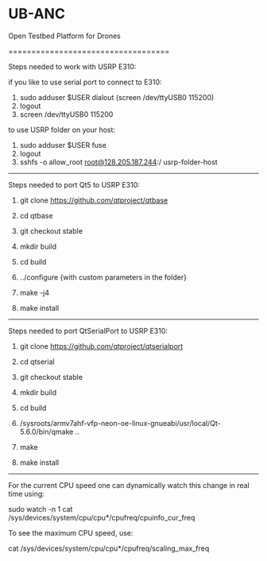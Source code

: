 # UB-ANC
Open Testbed Platform for Drones

===================================

Steps needed to work with USRP E310:

if you like to use serial port to connect to E310:
1) sudo adduser $USER dialout (screen /dev/ttyUSB0 115200)
2) logout
3) screen /dev/ttyUSB0 115200

to use USRP folder on your host:
1) sudo adduser $USER fuse
2) logout
3) sshfs -o allow_root root@128.205.187.244:/ usrp-folder-host

-----------------------------------

Steps needed to port Qt5 to USRP E310:

1) git clone  https://github.com/qtproject/qtbase
2) cd qtbase
3) git checkout stable

4) mkdir build
5) cd build

6) ../configure {with custom parameters in the folder}

7) make -j4
8) make install

-----------------------------------

Steps needed to port QtSerialPort to USRP E310:


1) git clone  https://github.com/qtproject/qtserialport
2) cd qtserial
3) git checkout stable

4) mkdir build
5) cd build

6) <path-to-sdk>/sysroots/armv7ahf-vfp-neon-oe-linux-gnueabi/usr/local/Qt-5.6.0/bin/qmake ..
7) make
8) make install

-----------------------------------

For the current CPU speed one can dynamically watch this change in real time using:

sudo watch -n 1  cat /sys/devices/system/cpu/cpu*/cpufreq/cpuinfo_cur_freq

To see the maximum CPU speed, use:

cat /sys/devices/system/cpu/cpu*/cpufreq/scaling_max_freq 


